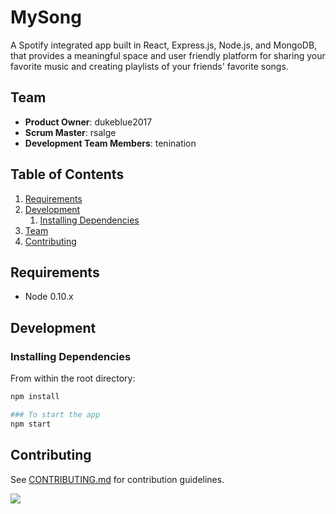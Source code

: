 # MySong

A Spotify integrated app built in React, Express.js, Node.js, and MongoDB, that provides a meaningful space and user friendly platform for sharing your favorite music and creating playlists of your friends' favorite songs. 

## Team

  - __Product Owner__: dukeblue2017
  - __Scrum Master__: rsalge
  - __Development Team Members__: tenination

## Table of Contents

<!-- 1. [Usage](#Usage) -->
1. [Requirements](#requirements)
1. [Development](#development)
    1. [Installing Dependencies](#installing-dependencies)
    <!-- 1. [Tasks](#tasks) -->
1. [Team](#team)
1. [Contributing](#contributing)

<!-- ## Usage

> Some usage instructions -->

## Requirements

- Node 0.10.x


## Development

### Installing Dependencies

From within the root directory:

```sh
npm install

### To start the app
npm start
```

<!-- ### Roadmap

View the project roadmap [here](LINK_TO_PROJECT_ISSUES) -->


## Contributing

See [CONTRIBUTING.md](_CONTRIBUTING.md) for contribution guidelines.

[<img src="https://thesis-deploy.visualstudio.com/_apis/public/build/definitions/5dbcffa5-bf92-4053-913c-be257c6a383e/1/badge"/>](https://thesis-deploy.visualstudio.com/MyFirstProject/_build/index?definitionId=1)


